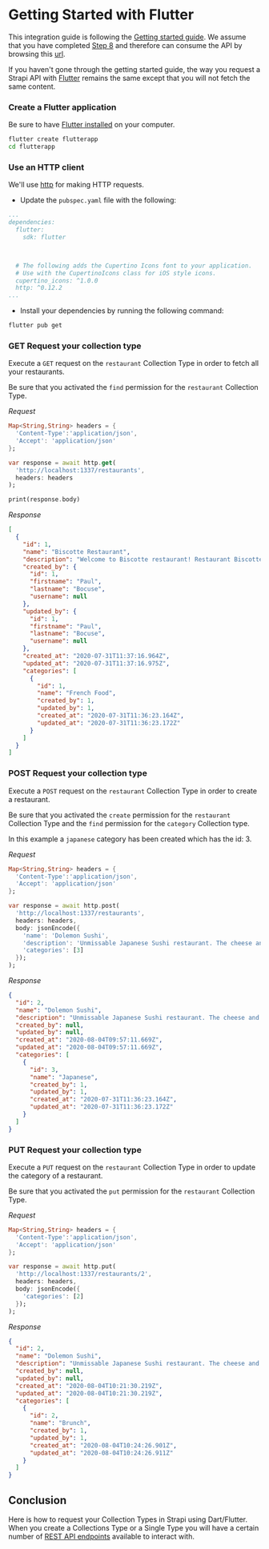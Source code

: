 # Getting Started with Flutter

This integration guide is following the [Getting started guide](/developer-docs/latest/getting-started/quick-start.html). We assume that you have completed [Step 8](/developer-docs/latest/getting-started/quick-start.html#_8-publish-the-content) and therefore can consume the API by browsing this [url](http://localhost:1337/restaurants).

If you haven't gone through the getting started guide, the way you request a Strapi API with [Flutter](https://flutter.dev/) remains the same except that you will not fetch the same content.

### Create a Flutter application

Be sure to have [Flutter installed](https://flutter.dev/docs/get-started/install) on your computer.

```bash
flutter create flutterapp
cd flutterapp
```

### Use an HTTP client

We'll use [http](https://pub.dev/packages/http) for making HTTP requests.

- Update the `pubspec.yaml` file with the following:

```yaml
...
dependencies:
  flutter:
    sdk: flutter



  # The following adds the Cupertino Icons font to your application.
  # Use with the CupertinoIcons class for iOS style icons.
  cupertino_icons: ^1.0.0
  http: ^0.12.2
...
```

- Install your dependencies by running the following command:

```bash
flutter pub get
```

### GET Request your collection type

Execute a `GET` request on the `restaurant` Collection Type in order to fetch all your restaurants.

Be sure that you activated the `find` permission for the `restaurant` Collection Type.

_Request_

```dart
Map<String,String> headers = {
  'Content-Type':'application/json',
  'Accept': 'application/json'
};

var response = await http.get(
  'http://localhost:1337/restaurants',
  headers: headers
);

print(response.body)
```

_Response_

```json
[
  {
    "id": 1,
    "name": "Biscotte Restaurant",
    "description": "Welcome to Biscotte restaurant! Restaurant Biscotte offers a cuisine based on fresh, quality products, often local, organic when possible, and always produced by passionate producers.",
    "created_by": {
      "id": 1,
      "firstname": "Paul",
      "lastname": "Bocuse",
      "username": null
    },
    "updated_by": {
      "id": 1,
      "firstname": "Paul",
      "lastname": "Bocuse",
      "username": null
    },
    "created_at": "2020-07-31T11:37:16.964Z",
    "updated_at": "2020-07-31T11:37:16.975Z",
    "categories": [
      {
        "id": 1,
        "name": "French Food",
        "created_by": 1,
        "updated_by": 1,
        "created_at": "2020-07-31T11:36:23.164Z",
        "updated_at": "2020-07-31T11:36:23.172Z"
      }
    ]
  }
]
```

### POST Request your collection type

Execute a `POST` request on the `restaurant` Collection Type in order to create a restaurant.

Be sure that you activated the `create` permission for the `restaurant` Collection Type and the `find` permission for the `category` Collection type.

In this example a `japanese` category has been created which has the id: 3.

_Request_

```dart
Map<String,String> headers = {
  'Content-Type':'application/json',
  'Accept': 'application/json'
};

var response = await http.post(
  'http://localhost:1337/restaurants',
  headers: headers,
  body: jsonEncode({
    'name': 'Dolemon Sushi',
    'description': 'Unmissable Japanese Sushi restaurant. The cheese and salmon makis are delicious.',
    'categories': [3]
  });
);
```

_Response_

```json
{
  "id": 2,
  "name": "Dolemon Sushi",
  "description": "Unmissable Japanese Sushi restaurant. The cheese and salmon makis are delicious",
  "created_by": null,
  "updated_by": null,
  "created_at": "2020-08-04T09:57:11.669Z",
  "updated_at": "2020-08-04T09:57:11.669Z",
  "categories": [
    {
      "id": 3,
      "name": "Japanese",
      "created_by": 1,
      "updated_by": 1,
      "created_at": "2020-07-31T11:36:23.164Z",
      "updated_at": "2020-07-31T11:36:23.172Z"
    }
  ]
}
```

### PUT Request your collection type

Execute a `PUT` request on the `restaurant` Collection Type in order to update the category of a restaurant.

Be sure that you activated the `put` permission for the `restaurant` Collection Type.

_Request_

```dart
Map<String,String> headers = {
  'Content-Type':'application/json',
  'Accept': 'application/json'
};

var response = await http.put(
  'http://localhost:1337/restaurants/2',
  headers: headers,
  body: jsonEncode({
    'categories': [2]
  });
);
```

_Response_

```json
{
  "id": 2,
  "name": "Dolemon Sushi",
  "description": "Unmissable Japanese Sushi restaurant. The cheese and salmon makis are delicious",
  "created_by": null,
  "updated_by": null,
  "created_at": "2020-08-04T10:21:30.219Z",
  "updated_at": "2020-08-04T10:21:30.219Z",
  "categories": [
    {
      "id": 2,
      "name": "Brunch",
      "created_by": 1,
      "updated_by": 1,
      "created_at": "2020-08-04T10:24:26.901Z",
      "updated_at": "2020-08-04T10:24:26.911Z"
    }
  ]
}
```

## Conclusion

Here is how to request your Collection Types in Strapi using Dart/Flutter. When you create a Collections Type or a Single Type you will have a certain number of [REST API endpoints](/developer-docs/latest/developer-resources/content-api/content-api.html#api-endpoints) available to interact with.
